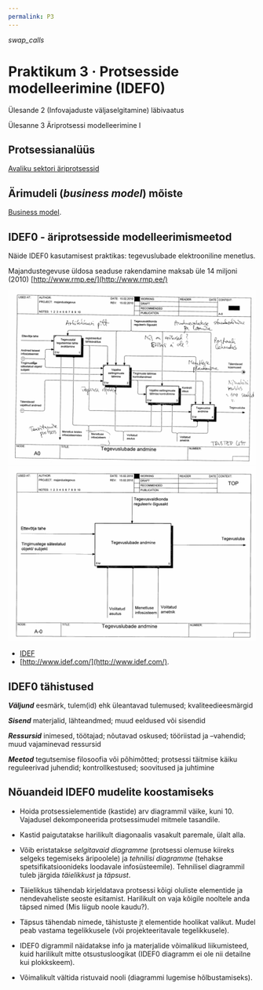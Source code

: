 ```yaml
---
permalink: P3
---
```


<i class="material-icons ikoon brown400">swap_calls</i>

# Praktikum 3 · Protsesside modelleerimine (IDEF0)

Ülesande 2 (Infovajaduste väljaselgitamine) läbivaatus

Ülesanne 3 Äriprotsessi modelleerimine I

## Protsessianalüüs

[Avaliku sektori äriprotsessid](https://www.ria.ee/public/Programm/avaliku_sektori_ariprotsesside_kasiraamat/Ariprotsesside_kasiraamat_062013.pdf)

## Ärimudeli (_business model_) mõiste

[Business model](https://en.wikipedia.org/wiki/Business_model). 

## IDEF0 - äriprotsesside modelleerimismeetod

Näide IDEF0 kasutamisest praktikas: tegevuslubade elektrooniline menetlus.

Majandustegevuse üldosa seaduse rakendamine maksab üle 14 miljoni (2010) [http://www.rmp.ee/](http://www.rmp.ee/)

<img src='img/IDEF-01.PNG' style='width: 600px;'>
<img src='img/IDEF-02.PNG' style='width: 600px;'>

- [IDEF](https://en.wikipedia.org/wiki/IDEF0)
- [http://www.idef.com/](http://www.idef.com/). 

## IDEF0 tähistused

***Väljund*** eesmärk, tulem(id) ehk üleantavad tulemused; kvaliteedieesmärgid

***Sisend*** materjalid, lähteandmed; muud eeldused või sisendid

***Ressursid*** inimesed, töötajad; nõutavad oskused; tööriistad ja –vahendid; muud vajaminevad ressursid

***Meetod*** tegutsemise filosoofia või põhimõtted; protsessi täitmise käiku reguleerivad juhendid; kontrollkestused; soovitused ja juhtimine

## Nõuandeid IDEF0 mudelite koostamiseks

* Hoida protsessielementide (kastide) arv diagrammil väike, kuni 10. Vajadusel dekomponeerida protsessimudel mitmele tasandile.

* Kastid paigutatakse harilikult diagonaalis vasakult paremale, ülalt alla.

* Võib eristatakse _selgitavaid diagramme_ (protsessi olemuse kiireks selgeks tegemiseks äripoolele) ja _tehnilisi diagramme_ (tehakse spetsifikatsioonideks loodavale infosüsteemile). Tehnilisel diagrammil tuleb järgida _täielikkust_ ja _täpsust_.

* Täielikkus tähendab kirjeldatava protsessi kõigi oluliste elementide ja nendevaheliste seoste esitamist. Harilikult on vaja kõigile nooltele anda täpsed nimed (Mis liigub noole kaudu?).

* Täpsus tähendab nimede, tähistuste jt elementide hoolikat valikut. Mudel peab vastama tegelikkusele (või projekteeritavale tegelikku­se­le).

* IDEF0 digrammil näidatakse info ja materjalide võimalikud liikumisteed, kuid harilikult mitte otsustusloogikat (IDEF0 diagramm ei ole nii detailne kui plokkskeem).

* Võimalikult vältida ristuvaid nooli (diagrammi lugemise hõlbustami­seks).
